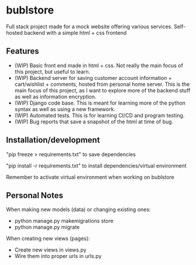 # bublstore
Full stack project made for a mock website offering various services. Self-hosted backend with a simple html + css frontend

## Features
- (WIP) Basic front end made in html + css. Not really the main focus of this project, but useful to learn.
- (WIP) Backend server for saving customer account information + cart/wishlist + comments, hosted from personal home server. This is the main focus of this project, as I want to explore more of the backend stuff as well as information encryption.
- (WIP) Django code base. This is meant for learning more of the python syntax as well as using a new framework.
- (WIP) Automated tests. This is for learning CI/CD and program testing.
- (WIP) Bug reports that save a snapshot of the html at time of bug.

## Installation/development
"pip freeze > requirements.txt" to save dependencies

"pip install -r requirements.txt" to install dependencies/virtual environment

Remember to activate virtual environment when working on bublstore

## Personal Notes
When making new models (data) or changing existing ones: 
- python manage.py makemigrations store
- python manage.py migrate

When creating new views (pages):
- Create new views in views.py
- Wire them into proper urls in urls.py